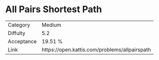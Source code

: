 # All Pairs Shortest Path

<table>
    <tr>
        <td>Category</td>
        <td>Medium</td>
    </tr>
    <tr>
        <td>Diffulty</td>
        <td>5.2</td>
    </tr>
    <tr>
        <td>Acceptance</td>
        <td>19.51 %</td>
    </tr>
    <tr>
        <td>Link</td>
        <td>https://open.kattis.com/problems/allpairspath</td>
    </tr>
</table>